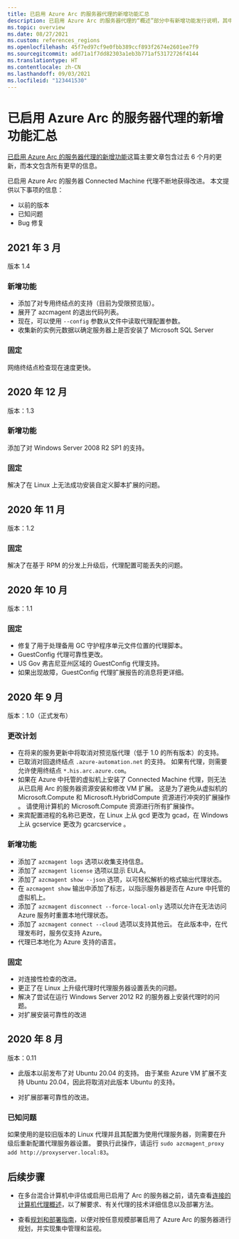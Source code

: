 ```yaml
---
title: 已启用 Azure Arc 的服务器代理的新增功能汇总
description: 已启用 Azure Arc 的服务器代理的“概述”部分中有新增功能发行说明，其中列出了 6 个月的新动向。 6 个月过后，这些项目将从主文章中删除并放入此文章中。
ms.topic: overview
ms.date: 08/27/2021
ms.custom: references_regions
ms.openlocfilehash: 45f7ed97cf9e0fbb389ccf893f2674e2601ee7f9
ms.sourcegitcommit: add71a1f7dd82303a1eb3b771af53172726f4144
ms.translationtype: HT
ms.contentlocale: zh-CN
ms.lasthandoff: 09/03/2021
ms.locfileid: "123441530"
---
```

# <a name="archive-for-whats-new-with-azure-arc-enabled-servers-agent"></a>已启用 Azure Arc 的服务器代理的新增功能汇总

[已启用 Azure Arc 的服务器代理的新增功能](agent-release-notes.md)这篇主要文章包含过去 6 个月的更新，而本文包含所有更早的信息。

已启用 Azure Arc 的服务器 Connected Machine 代理不断地获得改进。 本文提供以下事项的信息：

- 以前的版本
- 已知问题
- Bug 修复

## <a name="march-2021"></a>2021 年 3 月

版本 1.4

### <a name="new-features"></a>新增功能

- 添加了对专用终结点的支持（目前为受限预览版）。
- 展开了 azcmagent 的退出代码列表。
- 现在，可以使用 `--config` 参数从文件中读取代理配置参数。
- 收集新的实例元数据以确定服务器上是否安装了 Microsoft SQL Server

### <a name="fixed"></a>固定

网络终结点检查现在速度更快。

## <a name="december-2020"></a>2020 年 12 月

版本：1.3

### <a name="new-features"></a>新增功能

添加了对 Windows Server 2008 R2 SP1 的支持。

### <a name="fixed"></a>固定

解决了在 Linux 上无法成功安装自定义脚本扩展的问题。

## <a name="november-2020"></a>2020 年 11 月

版本：1.2

### <a name="fixed"></a>固定

解决了在基于 RPM 的分发上升级后，代理配置可能丢失的问题。

## <a name="october-2020"></a>2020 年 10 月

版本：1.1

### <a name="fixed"></a>固定

- 修复了用于处理备用 GC 守护程序单元文件位置的代理脚本。
- GuestConfig 代理可靠性更改。
- US Gov 弗吉尼亚州区域的 GuestConfig 代理支持。
- 如果出现故障，GuestConfig 代理扩展报告的消息将更详细。

## <a name="september-2020"></a>2020 年 9 月

版本：1.0（正式发布）

### <a name="plan-for-change"></a>更改计划

- 在将来的服务更新中将取消对预览版代理（低于 1.0 的所有版本）的支持。
- 已取消对回退终结点 `.azure-automation.net` 的支持。 如果有代理，则需要允许使用终结点 `*.his.arc.azure.com`。
- 如果在 Azure 中托管的虚拟机上安装了 Connected Machine 代理，则无法从已启用 Arc 的服务器资源安装和修改 VM 扩展。 这是为了避免从虚拟机的 Microsoft.Compute 和 Microsoft.HybridCompute 资源进行冲突的扩展操作 。 请使用计算机的 Microsoft.Compute 资源进行所有扩展操作。
- 来宾配置进程的名称已更改，在 Linux 上从 gcd 更改为 gcad，在 Windows 上从 gcservice 更改为 gcarcservice   。

### <a name="new-features"></a>新增功能

- 添加了 `azcmagent logs` 选项以收集支持信息。
- 添加了 `azcmagent license` 选项以显示 EULA。
- 添加了 `azcmagent show --json` 选项，以可轻松解析的格式输出代理状态。
- 在 `azcmagent show` 输出中添加了标志，以指示服务器是否在 Azure 中托管的虚拟机上。
- 添加了 `azcmagent disconnect --force-local-only` 选项以允许在无法访问 Azure 服务时重置本地代理状态。
- 添加了 `azcmagent connect --cloud` 选项以支持其他云。 在此版本中，在代理发布时，服务仅支持 Azure。
- 代理已本地化为 Azure 支持的语言。

### <a name="fixed"></a>固定

- 对连接性检查的改进。
- 更正了在 Linux 上升级代理时代理服务器设置丢失的问题。
- 解决了尝试在运行 Windows Server 2012 R2 的服务器上安装代理时的问题。
- 对扩展安装可靠性的改进

## <a name="august-2020"></a>2020 年 8 月

版本：0.11

- 此版本以前发布了对 Ubuntu 20.04 的支持。 由于某些 Azure VM 扩展不支持 Ubuntu 20.04，因此将取消对此版本 Ubuntu 的支持。

- 对扩展部署可靠性的改进。

### <a name="known-issues"></a>已知问题

如果使用的是较旧版本的 Linux 代理并且其配置为使用代理服务器，则需要在升级后重新配置代理服务器设置。 要执行此操作，请运行 `sudo azcmagent_proxy add http://proxyserver.local:83`。

## <a name="next-steps"></a>后续步骤

- 在多台混合计算机中评估或启用已启用了 Arc 的服务器之前，请先查看[连接的计算机代理概述](agent-overview.md)，以了解要求、有关代理的技术详细信息以及部署方法。

- 查看[规划和部署指南](plan-at-scale-deployment.md)，以便对按任意规模部署启用了 Azure Arc 的服务器进行规划，并实现集中管理和监视。